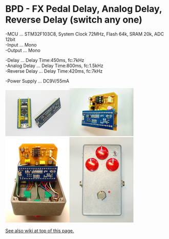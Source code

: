 # BPD - FX Pedal Delay, Analog Delay, Reverse Delay (switch any one)

-MCU ... STM32F103C8, System Clock 72MHz, Flash 64k, SRAM 20k, ADC 12bit  
-Input ... Mono  
-Output ... Mono  

-Delay ... Delay Time:450ms, fc:7kHz  
-Analog Delay ... Delay Time:800ms, fc:1.5kHz  
-Reverse Delay ... Delay Time:420ms, fc:7kHz  

-Power Supply ... DC9V/55mA  

<img src="https://github.com/DIYFXWorld/BPD/blob/master/image/photo_3.jpg" width=200><img src="https://github.com/DIYFXWorld/BPD/blob/master/image/photo_4.jpg" width=200>  
<img src="https://github.com/DIYFXWorld/BPD/blob/master/image/photo_6.jpg" width=200><img src="https://github.com/DIYFXWorld/BPD/blob/master/image/photo_8.jpg" width=200>  

<a href="https://github.com/DIYFXWorld/BPD/wiki">See also wiki at top of this page.</a>

